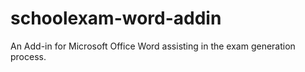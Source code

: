# schoolexam-word-addin
An Add-in for Microsoft Office Word assisting in the exam generation process.
